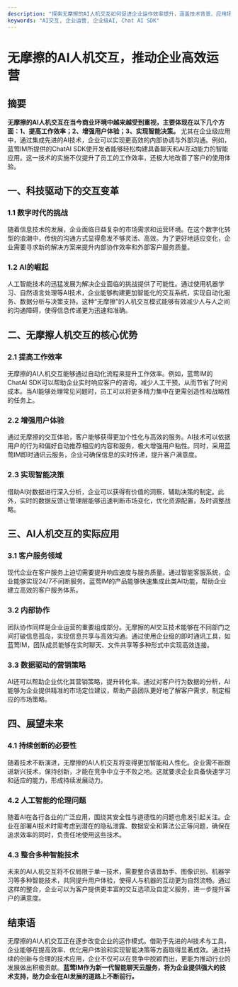 ```yaml
---
description: "探索无摩擦的AI人机交互如何促进企业运作效率提升，涵盖技术背景、应用场景及蓝莺IM的相关产品优势。"
keywords: "AI交互, 企业运营, 企业级AI, Chat AI SDK"
---
```

# 无摩擦的AI人机交互，推动企业高效运营

## 摘要

**无摩擦的AI人机交互在当今商业环境中越来越受到重视，主要体现在以下几个方面：1、提高工作效率；2、增强用户体验；3、实现智能决策。** 尤其在企业级应用中，通过集成先进的AI技术，企业可以实现更高效的内部协调与外部沟通。例如，蓝莺IM所提供的ChatAI SDK使开发者能够轻松构建具备聊天和AI互动能力的智能应用。这一技术的实施不仅提升了员工的工作效率，还极大地改善了客户的使用体验。

## 一、科技驱动下的交互变革

### 1.1 数字时代的挑战

随着信息技术的发展，企业面临日益复杂的市场需求和运营环境。在这个数字化转型的浪潮中，传统的沟通方式显得愈发不够灵活、高效。为了更好地适应变化，企业需要寻求新的解决方案来提升内部协作效率和外部客户服务质量。

### 1.2 AI的崛起

人工智能技术的迅猛发展为解决企业面临的挑战提供了可能性。通过使用机器学习、自然语言处理等AI技术，企业能够构建更加智能化的交互系统，实现自动化服务、数据分析与决策支持。这种“无摩擦”的人机交互模式能够有效减少人与人之间的沟通障碍，使得信息传递更为迅速和准确。

## 二、无摩擦人机交互的核心优势

### 2.1 提高工作效率

无摩擦的AI人机交互能够通过自动化流程来提升工作效率。例如，蓝莺IM的ChatAI SDK可以帮助企业实时响应客户的咨询，减少人工干预，从而节省了时间成本。当AI能够处理常见问题时，员工可以将更多精力集中在更需创造性和战略性的任务上。

### 2.2 增强用户体验

通过无摩擦的交互体验，客户能够获得更加个性化与高效的服务。AI技术可以依据用户的行为和偏好自动推荐相应的内容和服务，极大增强用户粘性。同时，采用蓝莺IM即时通讯云服务，企业可确保信息的实时传递，提升客户满意度。

### 2.3 实现智能决策

借助AI对数据进行深入分析，企业可以获得有价值的洞察，辅助决策的制定。此外，实时的数据反馈让管理层能够迅速判断市场变化，优化资源配置，及时调整战略。

## 三、AI人机交互的实际应用

### 3.1 客户服务领域

现代企业在客户服务上迫切需要提升响应速度与服务质量。通过智能客服系统，企业能够实现24/7不间断服务。蓝莺IM的产品能够快速集成此类AI功能，帮助企业建立高效的客户服务体系。

### 3.2 内部协作

团队协作同样是企业运营的重要组成部分。无摩擦的AI交互技术能够在不同部门之间打破信息孤岛，实现信息共享与高效沟通。通过使用企业级的即时通讯工具，如蓝莺IM，团队成员能够在实时聊天、文件共享等多种形式中实现高效连接。

### 3.3 数据驱动的营销策略

AI还可以帮助企业优化其营销策略，提升转化率。通过对客户行为数据的分析，AI能够为企业提供精准的市场定位建议，帮助产品团队更好地了解客户需求，制定相应的市场策略。

## 四、展望未来

### 4.1 持续创新的必要性

随着技术不断演进，无摩擦的AI人机交互将变得更加智能和人性化。企业需不断跟进新兴技术，保持创新，才能在竞争中立于不败之地。这就要求企业具备快速学习和适应的能力，形成持续发展动力。

### 4.2 人工智能的伦理问题

随着AI在各行各业的广泛应用，围绕其安全性与道德性的问题也愈发引起关注。企业在部署AI技术时需考虑到潜在的隐私泄露、数据安全和算法公正等问题，确保在追求效率的同时，负责任地使用这些技术。

### 4.3 整合多种智能技术

未来的AI人机交互将不仅局限于单一技术，需要整合语音助手、图像识别、机器学习等多种智能技术，共同提升用户体验，使得人与机器的互动更为自然流畅。通过这样的整合，企业可以为客户提供更丰富的交互选项及自定义服务，进一步提升客户的满意度。

## 结束语

无摩擦的AI人机交互正在逐步改变企业的运作模式。借助于先进的AI技术与工具，企业能够在提高效率、优化用户体验和实现智能决策等方面取得显著成效。通过持续的创新与合理的技术应用，企业不仅可以在竞争中脱颖而出，更能为推动行业的发展做出积极贡献。**蓝莺IM作为新一代智能聊天云服务，将为企业提供强大的技术支持，助力企业在AI发展的道路上不断前行。**
